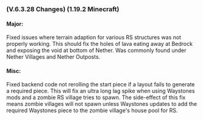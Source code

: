 ### **(V.6.3.28 Changes) (1.19.2 Minecraft)**

#### Major:
Fixed issues where terrain adaption for various RS structures was not properly working.
 This should fix the holes of lava eating away at Bedrock and exposing the void at bottom of Nether.
 Was commonly found under Nether Villages and Nether Outposts.

#### Misc:
Fixed backend code not rerolling the start piece if a layout fails to generate a required piece. 
 This will fix an ultra long lag spike when using Waystones mods and a zombie RS village tries to spawn.
 The side-effect of this fix means zombie villages will not spawn unless Waystones updates to add the required Waystones piece to the zombie village's house pool for RS.